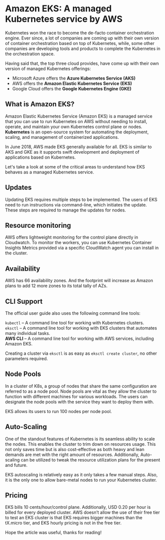 # Amazon EKS: A managed Kubernetes service by AWS




Kubernetes won the race to become the de-facto container orchestration engine. Ever since, a lot of companies are coming up with their own version of container orchestration based on top of Kubernetes, while, some other companies are developing tools and products to complete the Kubernetes in the orchestration space. 

Having said that, the top three cloud provides, have come up with their own version of managed Kubernetes offerings: 
- Microsoft Azure offers the **Azure Kubernetes Service (AKS)**
- AWS offers the **Amazon Elastic Kubernetes Service (EKS)**
- Google Cloud offers the **Google Kubernetes Engine (GKE)**

## What is Amazon EKS? 

Amazon Elastic Kubernetes Service (Amazon EKS) is a managed service that you can use to run Kubernetes on AWS without needing to install, operate, and maintain your own Kubernetes control plane or nodes. **Kubernetes** is an open-source system for automating the deployment, scaling, and management of containerized applications.

In June 2018, AWS made EKS generally available for all. EKS is similar to AKS and GKE as it supports swift development and deployment of applications based on Kubernetes.

Let's take a look at some of the critical areas to understand how EKS behaves as a managed Kubernetes service. 

## Updates

Updating EKS requires multiple steps to be implemented. The users of EKS need to run instructions via command-line, which initiates the update. These steps are required to manage the updates for nodes. 

## Resource monitoring

AWS offers lightweight monitoring for the control plane directly in Cloudwatch. To monitor the workers, you can use Kubernetes Container Insights Metrics provided via a specific CloudWatch agent you can install in the cluster.


## Availability

AWS  has 66 availability zones. And the footprint will increase as Amazon plans to add 12 more zones to its total tally of AZs. 

## CLI Support

The official user guide also uses the following command line tools: <br/>

`kubectl` – A command line tool for working with Kubernetes clusters.<br/>
`eksctl` – A command line tool for working with EKS clusters that automates many individual tasks.<br/>
**AWS CLI** – A command line tool for working with AWS services, including Amazon EKS.

Creating a cluster via `eksctl` is as easy as `eksctl create cluster`, no other parameters required.


## Node Pools
In a cluster of K8s, a group of nodes that share the same configuration are referred to as a node pool. Node pools are vital as they allow the cluster to function with different machines for various workloads. The users can designate the node pools with the service they want to deploy them with.

EKS allows its users to run 100 nodes per node pool. 


## Auto-Scaling

One of the standout features of Kubernetes is its seamless ability to scale the nodes. This enables the cluster to trim down on resources usage. This not only saves time but is also cost-effective as both heavy and lean demands are met with the right amount of resources. Additionally, Auto-scaling can be utilized to tweak the resource utilization plans for the present and future.

EKS autoscaling is relatively easy as it only takes a few manual steps. Also, it is the only one to allow bare-metal nodes to run your Kubernetes cluster.


## Pricing

EKS bills 10 cents/hour/control plane. Additionally, USD 0.20 per hour is billed for every deployed cluster. AWS doesn’t allow the use of their free tier to test an EKS cluster is that EKS requires bigger machines than the tX.micro tier, and EKS hourly pricing is not in the free tier.



Hope the article was useful, thanks for reading! 

